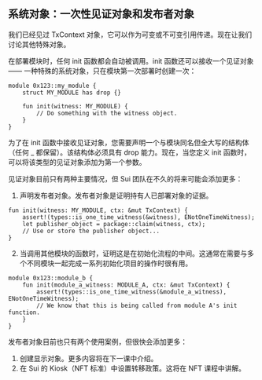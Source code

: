 ## 系统对象：一次性见证对象和发布者对象

我们已经见过 TxContext 对象，它可以作为可变或不可变引用传递。现在让我们讨论其他特殊对象。

在部署模块时，任何 init 函数都会自动被调用。init 函数还可以接收一个见证对象 —— 一种特殊的系统对象，只在模块第一次部署时创建一次：

```move
module 0x123::my_module {
    struct MY_MODULE has drop {}
    
    fun init(witness: MY_MODULE) {
        // Do something with the witness object.
    }
}
```
为了在 init 函数中接收见证对象，您需要声明一个与模块同名但全大写的结构体（任何 _ 都保留）。该结构体必须具有 drop 能力。现在，当您定义 init 函数时，可以将该类型的见证对象添加为第一个参数。

见证对象目前只有两种主要情况，但 Sui 团队在不久的将来可能会添加更多：

1. 声明发布者对象。发布者对象是证明持有人已部署对象的证据。

```move
fun init(witness: MY_MODULE, ctx: &mut TxContext) {
    assert!(types::is_one_time_witness(&witness), ENotOneTimeWitness);
    let publisher_object = package::claim(witness, ctx);
    // Use or store the publisher object...
}
```
2. 当调用其他模块的函数时，证明这是在初始化流程的中间。这通常在需要与多个不同模块一起完成一系列初始化项目的操作时很有用。

```move
module 0x123::module_b {
    fun init(module_a_witness: MODULE_A, ctx: &mut TxContext) {
        assert!(types::is_one_time_witness(&module_a_witness), ENotOneTimeWitness);
        // We know that this is being called from module A's init function.
    }
}
```
发布者对象目前也只有两个使用案例，但很快会添加更多：

1. 创建显示对象。更多内容将在下一课中介绍。
2. 在 Sui 的 Kiosk（NFT 标准）中设置转移政策。这将在 NFT 课程中讲解。